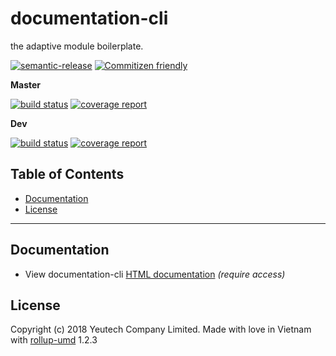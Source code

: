 # documentation-cli

the adaptive module boilerplate.

[![semantic-release](https://img.shields.io/badge/%20%20%F0%9F%93%A6%F0%9F%9A%80-semantic--release-e10079.svg)](https://github.com/semantic-release/semantic-release)
[![Commitizen friendly](https://img.shields.io/badge/commitizen-friendly-brightgreen.svg)](http://commitizen.github.io/cz-cli/)

**Master**

[![build status](https://module.kopaxgroup.com/rollup-umd/documentation-cli/badges/master/build.svg)](https://module.kopaxgroup.com/rollup-umd/documentation-cli/commits/master)
[![coverage report](https://module.kopaxgroup.com/rollup-umd/documentation-cli/badges/master/coverage.svg)](https://module.kopaxgroup.com/rollup-umd/documentation-cli/commits/master)

**Dev**

[![build status](https://module.kopaxgroup.com/rollup-umd/documentation-cli/badges/dev/build.svg)](https://module.kopaxgroup.com/rollup-umd/documentation-cli/commits/dev)
[![coverage report](https://module.kopaxgroup.com/rollup-umd/documentation-cli/badges/dev/coverage.svg)](https://module.kopaxgroup.com/rollup-umd/documentation-cli/commits/dev)


## Table of Contents

  - [Documentation](#documentation)
  - [License](#license)

---
  
## Documentation

  - View documentation-cli [HTML documentation](https://rollup-umd.yeutech.com/documentation-cli) *(require access)*

## License

Copyright (c) 2018 Yeutech Company Limited. Made with love in Vietnam with [rollup-umd](https://module.kopaxgroup.com/dev-tools/rollup-umd/tags/v1.2.3) 1.2.3

